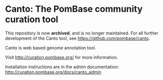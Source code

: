 Canto: The PomBase community curation tool
===================================

This repository is now **archived**, and is no longer maintained. For all further development of the Canto tool, see https://github.com/pombase/canto.

Canto is web based genome annotation tool.

Visit http://curation.pombase.org/ for more information.

Installation instructions are in the admin documentation:
  http://curation.pombase.org/docs/canto_admin
